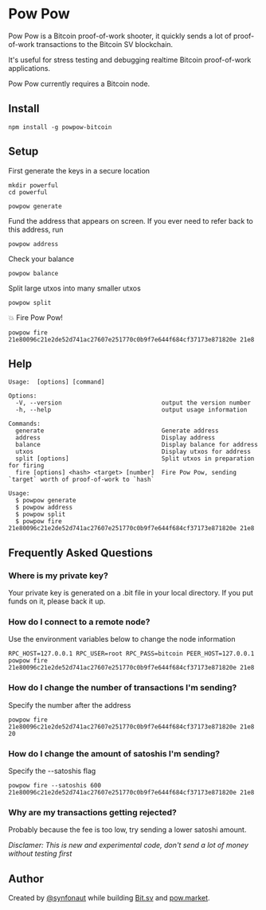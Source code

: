 # Pow Pow

Pow Pow is a Bitcoin proof-of-work shooter, it quickly sends a lot of proof-of-work transactions to the Bitcoin SV blockchain.

It's useful for stress testing and debugging realtime Bitcoin proof-of-work applications.

Pow Pow currently requires a Bitcoin node.

## Install

    npm install -g powpow-bitcoin

## Setup

First generate the keys in a secure location

    mkdir powerful
    cd powerful

    powpow generate


Fund the address that appears on screen. If you ever need to refer back to this address, run

    powpow address


Check your balance

    powpow balance

Split large utxos into many smaller utxos

    powpow split

💥 Fire Pow Pow!

    powpow fire 21e80096c21e2de52d741ac27607e251770c0b9f7e644f684cf37173e871820e 21e8


## Help

    Usage:  [options] [command]

    Options:
      -V, --version                            output the version number
      -h, --help                               output usage information

    Commands:
      generate                                 Generate address
      address                                  Display address
      balance                                  Display balance for address
      utxos                                    Display utxos for address
      split [options]                          Split utxos in preparation for firing
      fire [options] <hash> <target> [number]  Fire Pow Pow, sending `target` worth of proof-of-work to `hash`

    Usage:
      $ powpow generate
      $ powpow address
      $ powpow split
      $ powpow fire 21e80096c21e2de52d741ac27607e251770c0b9f7e644f684cf37173e871820e 21e8


## Frequently Asked Questions

### Where is my private key?

Your private key is generated on a .bit file in your local directory. If you put funds on it, please back it up.

### How do I connect to a remote node?

Use the environment variables below to change the node information

    RPC_HOST=127.0.0.1 RPC_USER=root RPC_PASS=bitcoin PEER_HOST=127.0.0.1 powpow fire 21e80096c21e2de52d741ac27607e251770c0b9f7e644f684cf37173e871820e 21e8

### How do I change the number of transactions I'm sending?

Specify the number after the address

    powpow fire 21e80096c21e2de52d741ac27607e251770c0b9f7e644f684cf37173e871820e 21e8 20

### How do I change the amount of satoshis I'm sending?

Specify the --satoshis flag

    powpow fire --satoshis 600 21e80096c21e2de52d741ac27607e251770c0b9f7e644f684cf37173e871820e 21e8

### Why are my transactions getting rejected?

Probably because the fee is too low, try sending a lower satoshi amount.

*Disclamer: This is new and experimental code, don't send a lot of money without testing first*

## Author

Created by [@synfonaut](https://twitter.com/synfonaut) while building [Bit.sv](https://bit.sv) and [pow.market](https://pow.market).


